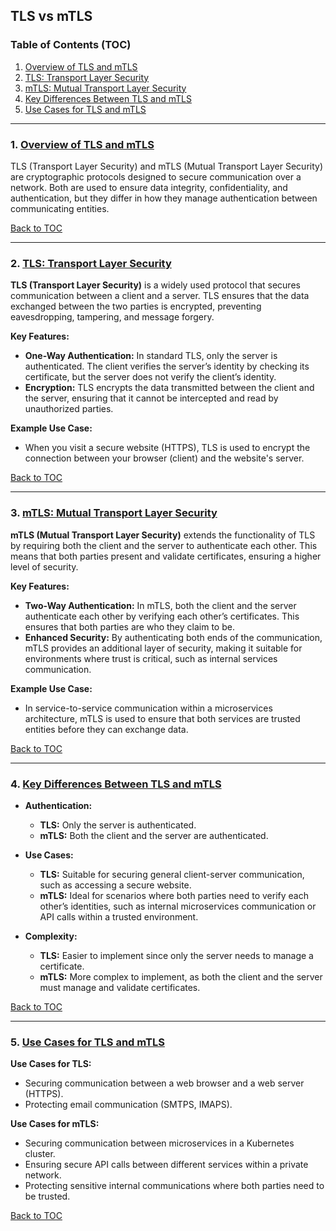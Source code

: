 ## TLS vs mTLS

### Table of Contents (TOC)

1. [Overview of TLS and mTLS](#overview-of-tls-and-mtls)
2. [TLS: Transport Layer Security](#tls-transport-layer-security)
3. [mTLS: Mutual Transport Layer Security](#mtls-mutual-transport-layer-security)
4. [Key Differences Between TLS and mTLS](#key-differences-between-tls-and-mtls)
5. [Use Cases for TLS and mTLS](#use-cases-for-tls-and-mtls)

---

### 1. [Overview of TLS and mTLS](#overview-of-tls-and-mtls)

TLS (Transport Layer Security) and mTLS (Mutual Transport Layer Security) are cryptographic protocols designed to secure communication over a network. Both are used to ensure data integrity, confidentiality, and authentication, but they differ in how they manage authentication between communicating entities.

[Back to TOC](#table-of-contents-toc)

---

### 2. [TLS: Transport Layer Security](#tls-transport-layer-security)

**TLS (Transport Layer Security)** is a widely used protocol that secures communication between a client and a server. TLS ensures that the data exchanged between the two parties is encrypted, preventing eavesdropping, tampering, and message forgery.

**Key Features:**
- **One-Way Authentication:** In standard TLS, only the server is authenticated. The client verifies the server’s identity by checking its certificate, but the server does not verify the client’s identity.
- **Encryption:** TLS encrypts the data transmitted between the client and the server, ensuring that it cannot be intercepted and read by unauthorized parties.

**Example Use Case:**
- When you visit a secure website (HTTPS), TLS is used to encrypt the connection between your browser (client) and the website's server.

[Back to TOC](#table-of-contents-toc)

---

### 3. [mTLS: Mutual Transport Layer Security](#mtls-mutual-transport-layer-security)

**mTLS (Mutual Transport Layer Security)** extends the functionality of TLS by requiring both the client and the server to authenticate each other. This means that both parties present and validate certificates, ensuring a higher level of security.

**Key Features:**
- **Two-Way Authentication:** In mTLS, both the client and the server authenticate each other by verifying each other’s certificates. This ensures that both parties are who they claim to be.
- **Enhanced Security:** By authenticating both ends of the communication, mTLS provides an additional layer of security, making it suitable for environments where trust is critical, such as internal services communication.

**Example Use Case:**
- In service-to-service communication within a microservices architecture, mTLS is used to ensure that both services are trusted entities before they can exchange data.

[Back to TOC](#table-of-contents-toc)

---

### 4. [Key Differences Between TLS and mTLS](#key-differences-between-tls-and-mtls)

- **Authentication:**
  - **TLS:** Only the server is authenticated.
  - **mTLS:** Both the client and the server are authenticated.
  
- **Use Cases:**
  - **TLS:** Suitable for securing general client-server communication, such as accessing a secure website.
  - **mTLS:** Ideal for scenarios where both parties need to verify each other’s identities, such as internal microservices communication or API calls within a trusted environment.
  
- **Complexity:**
  - **TLS:** Easier to implement since only the server needs to manage a certificate.
  - **mTLS:** More complex to implement, as both the client and the server must manage and validate certificates.

[Back to TOC](#table-of-contents-toc)

---

### 5. [Use Cases for TLS and mTLS](#use-cases-for-tls-and-mtls)

**Use Cases for TLS:**
- Securing communication between a web browser and a web server (HTTPS).
- Protecting email communication (SMTPS, IMAPS).

**Use Cases for mTLS:**
- Securing communication between microservices in a Kubernetes cluster.
- Ensuring secure API calls between different services within a private network.
- Protecting sensitive internal communications where both parties need to be trusted.

[Back to TOC](#table-of-contents-toc)
